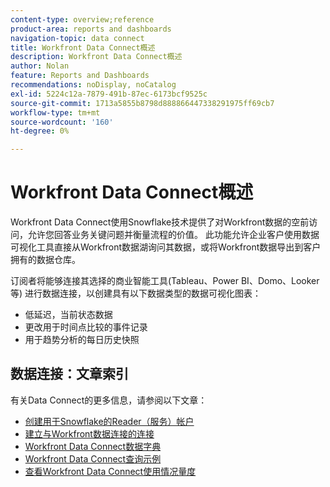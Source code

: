 ```yaml
---
content-type: overview;reference
product-area: reports and dashboards
navigation-topic: data connect
title: Workfront Data Connect概述
description: Workfront Data Connect概述
author: Nolan
feature: Reports and Dashboards
recommendations: noDisplay, noCatalog
exl-id: 5224c12a-7879-491b-87ec-6173bcf9525c
source-git-commit: 1713a5855b8798d888866447338291975ff69cb7
workflow-type: tm+mt
source-wordcount: '160'
ht-degree: 0%

---
```


# Workfront Data Connect概述

Workfront Data Connect使用Snowflake技术提供了对Workfront数据的空前访问，允许您回答业务关键问题并衡量流程的价值。 此功能允许企业客户使用数据可视化工具直接从Workfront数据湖询问其数据，或将Workfront数据导出到客户拥有的数据仓库。

订阅者将能够连接其选择的商业智能工具(Tableau、Power BI、Domo、Looker等) 进行数据连接，以创建具有以下数据类型的数据可视化图表：

* 低延迟，当前状态数据
* 更改用于时间点比较的事件记录
* 用于趋势分析的每日历史快照

## 数据连接：文章索引

有关Data Connect的更多信息，请参阅以下文章：

* [创建用于Snowflake的Reader（服务）帐户](/help/quicksilver/reports-and-dashboards/data-lake/create-a-reader-account.md)
* [建立与Workfront数据连接的连接](/help/quicksilver/reports-and-dashboards/data-lake/share-data-externally.md)
* [Workfront Data Connect数据字典](/help/quicksilver/reports-and-dashboards/data-lake/data-dictionary.md)
* [Workfront Data Connect查询示例](/help/quicksilver/reports-and-dashboards/data-lake/basic-query-examples.md)
* [查看Workfront Data Connect使用情况量度](/help/quicksilver/reports-and-dashboards/data-lake/view-usage-metrics.md)
